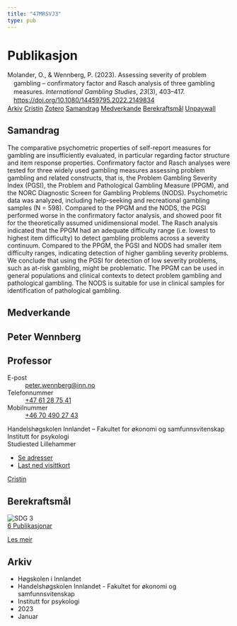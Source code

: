 ```yaml
---
title: "47MRSVJ3"
type: pub
---
```

<h1>Publikasjon</h1>
<article id="csl-bib-container-47MRSVJ3" class="csl-bib-container">
  <div class="csl-bib-body" style="line-height: 1.35; padding-left: 1em; text-indent:-1em;">
  <div class="csl-entry">Molander, O., &amp; Wennberg, P. (2023). Assessing severity of problem gambling &#x2013; confirmatory factor and Rasch analysis of three gambling measures. <i>International Gambling Studies</i>, <i>23</i>(3), 403&#x2013;417. <a href="https://doi.org/10.1080/14459795.2022.2149834">https://doi.org/10.1080/14459795.2022.2149834</a></div>
</div>
  <div class="csl-bib-buttons">
    <a href="#taxonomy-article-47MRSVJ3" class="csl-bib-button">Arkiv</a>
    <a href="https://app.cristin.no/results/show.jsf?id=2100282" alt="Cristin URL" class="csl-bib-button">Cristin</a>
    <a href="http://zotero.org/groups/5402882/items/47MRSVJ3" alt="Zotero URL" class="csl-bib-button">Zotero</a>
    <a href="#abstract-article-47MRSVJ3" class="csl-bib-button">Samandrag</a>
    <a href="#contributors-article-47MRSVJ3" class="csl-bib-button">Medverkande</a>
    <a href="#sdg-article-47MRSVJ3" class="csl-bib-button">Berekraftsmål</a>
    <a href="https://www.tandfonline.com/doi/pdf/10.1080/14459795.2022.2149834?needAccess=true" class="csl-bib-button">Unpaywall</a>
  </div>
  <div id="csl-bib-meta-container-47MRSVJ3"></div>
</article>
<div id="csl-bib-meta-47MRSVJ3" class="csl-bib-meta">
  <article id="abstract-article-47MRSVJ3" class="abstract-article">
    <h1>Samandrag</h1>
    The comparative psychometric properties of self-report measures for gambling are insufficiently evaluated, in particular regarding factor structure and item response properties. Confirmatory factor and Rasch analyses were tested for three widely used gambling measures assessing problem gambling and related constructs, that is, the Problem Gambling Severity Index (PGSI), the Problem and Pathological Gambling Measure (PPGM), and the NORC Diagnostic Screen for Gambling Problems (NODS). Psychometric data was analyzed, including help-seeking and recreational gambling samples (N = 598). Compared to the PPGM and the NODS, the PGSI performed worse in the confirmatory factor analysis, and showed poor fit for the theoretically assumed unidimensional model. The Rasch analysis indicated that the PPGM had an adequate difficulty range (i.e. lowest to highest item difficulty) to detect gambling problems across a severity continuum. Compared to the PPGM, the PGSI and NODS had smaller item difficulty ranges, indicating detection of higher gambling severity problems. We conclude that using the PGSI for detection of low severity problems, such as at-risk gambling, might be problematic. The PPGM can be used in general populations and clinical contexts to detect problem gambling and pathological gambling. The NODS is suitable for use in clinical samples for identification of pathological gambling.
  </article>
  <article id="contributors-article-47MRSVJ3" class="contributors-article">
    <h1>Medverkande</h1>
    <div class="personas"> <div class="vrtx-hinn-person-card"> <div class="photo"> <i class="lar la-user-circle missing-person"></i> </div> <div class="info"> <hgroup><h1>Peter Wennberg</h1> <h2>Professor</h2> </hgroup><dl> <dt>E-post</dt> <dd> <a href="mailto:peter.wennberg@inn.no">peter.wennberg@inn.no</a> </dd> <dt>Telefonnummer</dt> <dd><a href="tel:+4761287541"> +47 61 28 75 41 </a></dd> <dt>Mobilnummer</dt> <dd><a href="tel:+46704902743"> +46 70 490 27 43 </a></dd> </dl> <p> Handelshøgskolen Innlandet – Fakultet for økonomi og samfunnsvitenskap<br> Institutt for psykologi<br> Studiested Lillehammer </p> <ul class="vrtx-hinn-links"> <li><a href="https://www.inn.no/finn-en-ansatt/peter-wennberg.html#vrtx-hinn-addresses">Se adresser</a></li> <li><a href="https://www.inn.no/finn-en-ansatt/peter-wennberg.html?vrtx=vcf">Last ned visittkort</a></li> </ul> </div> </div> <a href="https://app.cristin.no/persons/show.jsf?id=1497957" alt="Cristin URL" class="personas-cristin">Cristin</a> </div>
  </article>
  <article id="sdg-article-47MRSVJ3" class="sdg-article">
    <h1>Berekraftsmål</h1>
    <div class="sdg-container"><div id="sdg3" class="sdg"> <img src="{{< params subfolder >}}images/sdg/sdg03_no.png" class="image" alt="SDG 3"> <div class="sdg-overlay"> <a href="{{< params subfolder >}}no/archive/?sdg=3#archive" class="sdg-publication-count"><span>6</span> Publikasjonar</a> <p><a href="NA" class="sdg-read-more">Les meir</a></p> </div> </div></div>
  </article>
  <article id="taxonomy-article-47MRSVJ3" class="taxonomy-article">
    <h1>Arkiv</h1>
    <ul>
      <li>Høgskolen i Innlandet</li>
      <li>Handelshøgskolen Innlandet - Fakultet for økonomi og samfunnsvitenskap</li>
      <li>Institutt for psykologi</li>
      <li>2023</li>
      <li>Januar</li>
    </ul>
  </article>
</div>

